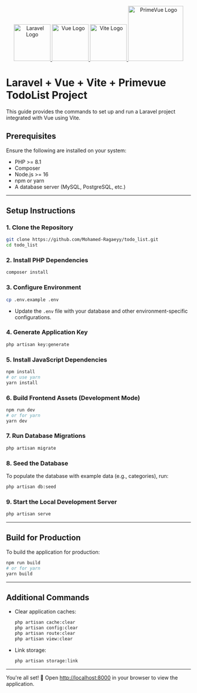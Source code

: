 <p align="center">
 <a href="https://laravel.com" target="_blank">
        <img src="https://raw.githubusercontent.com/laravel/art/master/logo-lockup/5%20SVG/2%20CMYK/1%20Full%20Color/laravel-logolockup-cmyk-red.svg" width="100" alt="Laravel Logo">
    </a>
    <a href="https://vuejs.org" target="_blank">
        <img src="https://vuejs.org/images/logo.png" width="100" alt="Vue Logo">
    </a>
    <a href="https://vitejs.dev" target="_blank">
        <img src="https://vitejs.dev/logo.svg" width="100" alt="Vite Logo">
    </a>
    <a href="https://primevue.org" target="_blank">
        <img src="https://primefaces.org/cdn/primevue/images/primevue-logo-dark.svg" width="150" alt="PrimeVue Logo">
    </a>
</p>

# Laravel + Vue + Vite + Primevue TodoList Project

This guide provides the commands to set up and run a Laravel project integrated with Vue using Vite.

## Prerequisites

Ensure the following are installed on your system:

- PHP >= 8.1
- Composer
- Node.js >= 16
- npm or yarn
- A database server (MySQL, PostgreSQL, etc.)

---

## Setup Instructions

### 1. Clone the Repository
```bash
git clone https://github.com/Mohamed-Ragaeyy/todo_list.git
cd todo_list
```

### 2. Install PHP Dependencies
```bash
composer install
```

### 3. Configure Environment
```bash
cp .env.example .env
```
- Update the `.env` file with your database and other environment-specific configurations.

### 4. Generate Application Key
```bash
php artisan key:generate
```

### 5. Install JavaScript Dependencies
```bash
npm install
# or use yarn
yarn install
```

### 6. Build Frontend Assets (Development Mode)
```bash
npm run dev
# or for yarn
yarn dev
```

### 7. Run Database Migrations
```bash
php artisan migrate
```

### 8. Seed the Database
To populate the database with example data (e.g., categories), run:
```bash
php artisan db:seed
```

### 9. Start the Local Development Server
```bash
php artisan serve
```

---

## Build for Production

To build the application for production:
```bash
npm run build
# or for yarn
yarn build
```

---

## Additional Commands

- Clear application caches:
  ```bash
  php artisan cache:clear
  php artisan config:clear
  php artisan route:clear
  php artisan view:clear
  ```

- Link storage:
  ```bash
  php artisan storage:link
  ```

---

You're all set! 🎉 Open [http://localhost:8000](http://localhost:8000) in your browser to view the application.
